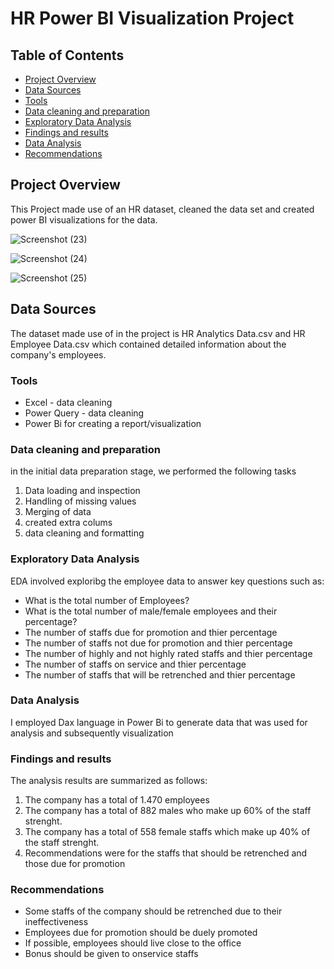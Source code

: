 # HR Power BI Visualization Project

## Table of Contents

- [ Project Overview](#Project-Overview)
- [Data Sources](#Data-Sources)
- [Tools](#Tools)
- [Data cleaning and preparation](#Data-cleaning-and-preparation)
- [Exploratory Data Analysis](#Exploratory-Data-Analysis)
- [Findings and results](#Findings-and-results)
- [Data Analysis](#Data-Analysis)
- [Recommendations](#Recommendations)
  

## Project Overview


This Project made use of an HR dataset, cleaned the data set and created power BI visualizations for the data.

![Screenshot (23)](https://github.com/Samuelekengita/Power-Bi-Project/assets/162126123/d54b0089-08de-4cea-893a-faa2297cea0d)


![Screenshot (24)](https://github.com/Samuelekengita/Power-Bi-Project/assets/162126123/5db0ba7e-9ec3-420d-aa0d-236c40636bce)


![Screenshot (25)](https://github.com/Samuelekengita/Power-Bi-Project/assets/162126123/88976dc2-5a54-4aff-a4fc-3d8ccb9250c5)

## Data Sources


The dataset made use of in the project is HR Analytics Data.csv and HR Employee Data.csv which contained detailed information about the company's employees.

### Tools

- Excel - data cleaning 
- Power Query - data cleaning
- Power Bi for creating a report/visualization


### Data cleaning and preparation

in the initial data preparation stage, we performed the following tasks

1. Data loading and inspection
2. Handling of missing values
3. Merging of data
4. created extra colums
5. data cleaning and formatting

### Exploratory Data Analysis

EDA involved exploribg the employee data to answer key questions such as:

- What is the total number of Employees?
- What is the total number of male/female employees and their percentage?
- The number of staffs due for promotion and thier percentage
- The number of staffs not due for promotion and thier percentage
- The number of highly and not highly rated staffs and thier percentage
- The number of staffs on service and thier percentage
- The number of staffs that will be retrenched and thier percentage

  
### Data Analysis

I employed Dax language in Power Bi to generate data that was used for analysis and subsequently visualization

### Findings and results

The analysis results are summarized as follows:

1. The company has a total of 1.470 employees
2. The company has a total of 882 males who make up 60% of the staff strenght.
3. The company has a total of 558 female staffs which make up 40% of the staff strenght.
4. Recommendations were for the staffs that should be retrenched and those due for promotion


### Recommendations

- Some staffs of the company should be retrenched due to their ineffectiveness
- Employees due for promotion should be duely promoted
- If possible, employees should live close to the office
- Bonus should be given to onservice staffs
